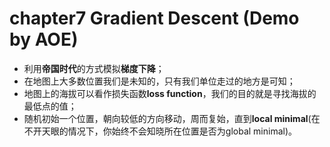 # chapter7 Gradient Descent (Demo by AOE)

- 利用**帝国时代**的方式模拟**梯度下降**；
- 在地图上大多数位置我们是未知的，只有我们单位走过的地方是可知；
- 地图上的海拔可以看作损失函数**loss function**，我们的目的就是寻找海拔的最低点的值；
- 随机初始一个位置，朝向较低的方向移动，周而复始，直到**local minimal**(在不开天眼的情况下，你始终不会知晓所在位置是否为global minimal)。

